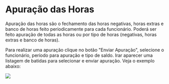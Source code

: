 # Apuração das Horas

Apuração das horas são o fechamento das horas negativas, horas extras e banco de horas feito periodicamente para cada funcionário.
Poderá ser feito apuração de todas as horas ou por tipo de horas (negativas, horas extras e banco de horas).

Para realizar uma apuração clique no botão "Enviar Apuração", selecione o funcionário, período para apuração e tipo de saldo.
Irar aparecer uma listagem de batidas para selecionar e enviar apuração. Veja o exemplo abaixo:

![](/assets/manual/images/enviar-apuracao.gif)
